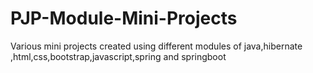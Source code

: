 # PJP-Module-Mini-Projects
Various mini projects created using different modules of java,hibernate ,html,css,bootstrap,javascript,spring and springboot


